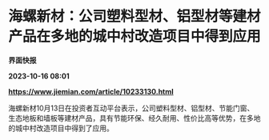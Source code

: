 # 海螺新材：公司塑料型材、铝型材等建材产品在多地的城中村改造项目中得到应用
**界面快报**

**2023-10-16 08:01**

**https://www.jiemian.com/article/10233130.html**

海螺新材10月13日在投资者互动平台表示，公司塑料型材、铝型材、节能门窗、生态地板和墙板等建材产品，具有节能环保、经久耐用、性价比高等优势，在多地的城中村改造项目中得到了应用。